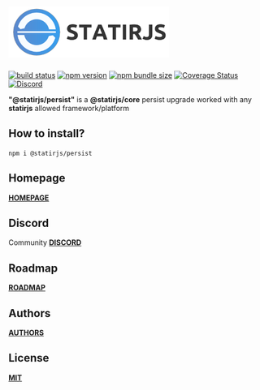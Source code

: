 # <img src='https://raw.githubusercontent.com/statirjs/page/dev/assets/statirjs_text.png' height='100' alt='Statirjs Logo' aria-label='statirjs' />

[![build status](https://travis-ci.com/statirjs/persist.svg?branch=dev)](https://travis-ci.com/github/statirjs/persist)
[![npm version](https://img.shields.io/npm/v/@statirjs/persist)](https://www.npmjs.com/package/@statirjs/persist)
[![npm bundle size](https://badgen.net/bundlephobia/minzip/@statirjs/persist?label=gzip)](https://bundlephobia.com/result?p=@statirjs/persist@0.4.0)
[![Coverage Status](https://coveralls.io/repos/github/statirjs/persist/badge.svg?branch=dev&service=github)](https://coveralls.io/github/statirjs/persist?branch=dev&service=github)
[![Discord](https://img.shields.io/discord/713451221901508720?label=discord)](https://discord.gg/9kezggD)

**"@statirjs/persist"** is a **@statirjs/core** persist upgrade worked with any **statirjs** allowed framework/platform

## How to install?

```
npm i @statirjs/persist
```

## Homepage

[**HOMEPAGE**](https://statirjs.github.io/page/#/content/persist/home)

## Discord

Community [**DISCORD**](https://discord.gg/mypB55)

## Roadmap

[**ROADMAP**](https://github.com/statirjs/persist/blob/dev/ROADMAP.md)

## Authors

[**AUTHORS**](https://github.com/statirjs/persist/blob/dev/AUTHORS.md)

## License

[**MIT**](https://github.com/statirjs/persist/blob/dev/LICENSE.md)
